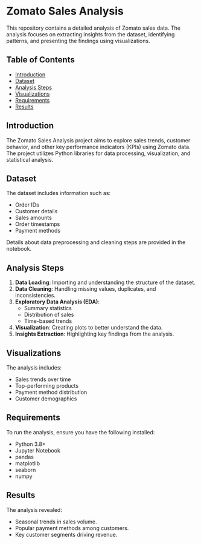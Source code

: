 # Zomato Sales Analysis

This repository contains a detailed analysis of Zomato sales data. The analysis focuses on extracting insights from the dataset, identifying patterns, and presenting the findings using visualizations.

## Table of Contents
- [Introduction](#introduction)
- [Dataset](#dataset)
- [Analysis Steps](#analysis-steps)
- [Visualizations](#visualizations)
- [Requirements](#requirements)
- [Results](#results)

## Introduction
The Zomato Sales Analysis project aims to explore sales trends, customer behavior, and other key performance indicators (KPIs) using Zomato data. The project utilizes Python libraries for data processing, visualization, and statistical analysis.

## Dataset
The dataset includes information such as:
- Order IDs
- Customer details
- Sales amounts
- Order timestamps
- Payment methods

Details about data preprocessing and cleaning steps are provided in the notebook.

## Analysis Steps
1. **Data Loading**: Importing and understanding the structure of the dataset.
2. **Data Cleaning**: Handling missing values, duplicates, and inconsistencies.
3. **Exploratory Data Analysis (EDA)**:
   - Summary statistics
   - Distribution of sales
   - Time-based trends
4. **Visualization**: Creating plots to better understand the data.
5. **Insights Extraction**: Highlighting key findings from the analysis.

## Visualizations
The analysis includes:
- Sales trends over time
- Top-performing products
- Payment method distribution
- Customer demographics

## Requirements
To run the analysis, ensure you have the following installed:
- Python 3.8+
- Jupyter Notebook
- pandas
- matplotlib
- seaborn
- numpy


## Results
The analysis revealed:
- Seasonal trends in sales volume.
- Popular payment methods among customers.
- Key customer segments driving revenue.



